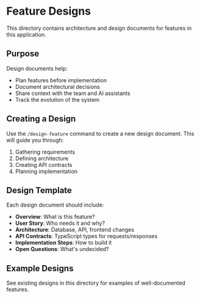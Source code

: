 # Feature Designs

This directory contains architecture and design documents for features in this application.

## Purpose

Design documents help:
- Plan features before implementation
- Document architectural decisions
- Share context with the team and AI assistants
- Track the evolution of the system

## Creating a Design

Use the `/design-feature` command to create a new design document. This will guide you through:
1. Gathering requirements
2. Defining architecture
3. Creating API contracts
4. Planning implementation

## Design Template

Each design document should include:

- **Overview**: What is this feature?
- **User Story**: Who needs it and why?
- **Architecture**: Database, API, frontend changes
- **API Contracts**: TypeScript types for requests/responses
- **Implementation Steps**: How to build it
- **Open Questions**: What's undecided?

## Example Designs

See existing designs in this directory for examples of well-documented features.
